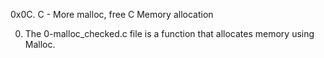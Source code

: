 0x0C. C - More malloc, free
C  Memory allocation

0) The 0-malloc_checked.c file is a function that allocates memory using Malloc.

